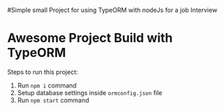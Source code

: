 #Simple small Project for using TypeORM with nodeJs for a job Interview

# Awesome Project Build with TypeORM

Steps to run this project:

1. Run `npm i` command
2. Setup database settings inside `ormconfig.json` file
3. Run `npm start` command
